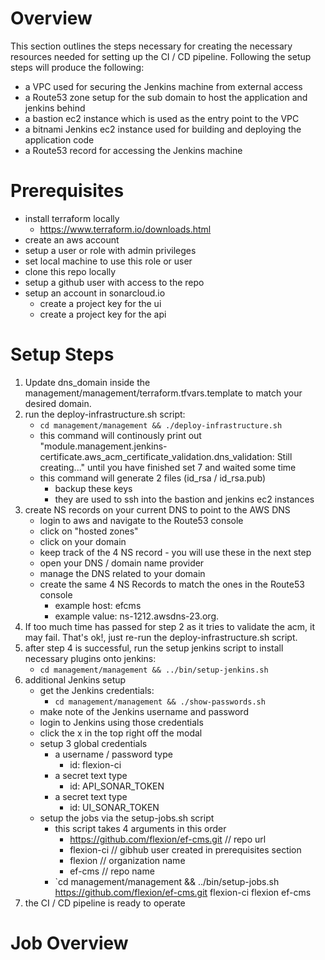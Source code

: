 # Overview

This section outlines the steps necessary for creating the necessary resources needed for setting up the CI / CD pipeline.  Following the setup steps will produce the following:

- a VPC used for securing the Jenkins machine from external access
- a Route53 zone setup for the sub domain to host the application and jenkins behind
- a bastion ec2 instance which is used as the entry point to the VPC
- a bitnami Jenkins ec2 instance used for building and deploying the application code
- a Route53 record for accessing the Jenkins machine

# Prerequisites
- install terraform locally
    - https://www.terraform.io/downloads.html
- create an aws account
- setup a user or role with admin privileges
- set local machine to use this role or user
- clone this repo locally
- setup a github user with access to the repo
- setup an account in sonarcloud.io
    - create a project key for the ui
    - create a project key for the api

# Setup Steps

1. Update dns_domain inside the management/management/terraform.tfvars.template to match your desired domain.
2. run the deploy-infrastructure.sh script:
    - `cd management/management && ./deploy-infrastructure.sh`
    - this command will continously print out "module.management.jenkins-certificate.aws_acm_certificate_validation.dns_validation: Still creating..." until you have finished set 7 and waited some time
    - this command will generate 2 files (id_rsa / id_rsa.pub)
        - backup these keys
        - they are used to ssh into the bastion and jenkins ec2 instances
3. create NS records on your current DNS to point to the AWS DNS
    - login to aws and navigate to the Route53 console
    - click on "hosted zones"
    - click on your domain
    - keep track of the 4 NS record - you will use these in the next step
    - open your DNS / domain name provider
    - manage the DNS related to your domain
    - create the same 4 NS Records to match the ones in the Route53 console
        -  example host: efcms
        -  example value: ns-1212.awsdns-23.org.
4. If too much time has passed for step 2 as it tries to validate the acm, it may fail.  That's ok!, just re-run the deploy-infrastructure.sh script.
5. after step 4 is successful, run the setup jenkins script to install necessary plugins onto jenkins:
    - `cd management/management && ../bin/setup-jenkins.sh`
6. additional Jenkins setup
    - get the Jenkins credentials:
        - `cd management/management && ./show-passwords.sh`
    - make note of the Jenkins username and password
    - login to Jenkins using those credentials
    - click the x in the top right off the modal
    - setup 3 global credentials
        - a username / password type
            - id: flexion-ci
        - a secret text type
            - id: API_SONAR_TOKEN
        - a secret text type
            - id: UI_SONAR_TOKEN
    - setup the jobs via the setup-jobs.sh script
        - this script takes 4 arguments in this order
            - https://github.com/flexion/ef-cms.git // repo url
            - flexion-ci // gibhub user created in prerequisites section
            - flexion // organization name
            - ef-cms // repo name
        - `cd management/management && ../bin/setup-jobs.sh https://github.com/flexion/ef-cms.git flexion-ci flexion ef-cms
7. the CI / CD pipeline is ready to operate

# Job Overview
